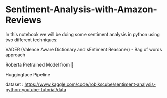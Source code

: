 # Sentiment-Analysis-with-Amazon-Reviews

In this notebook we will be doing some sentiment analysis in python using two different techniques:

VADER (Valence Aware Dictionary and sEntiment Reasoner) - Bag of words approach

Roberta Pretrained Model from 🤗

Huggingface Pipeline

dataset : https://www.kaggle.com/code/robikscube/sentiment-analysis-python-youtube-tutorial/data
